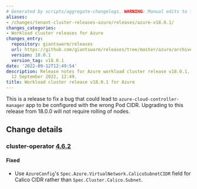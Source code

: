 ```yaml
---
# Generated by scripts/aggregate-changelogs. WARNING: Manual edits to this files will be overwritten.
aliases:
- /changes/tenant-cluster-releases-azure/releases/azure-v18.0.1/
changes_categories:
- Workload cluster releases for Azure
changes_entry:
  repository: giantswarm/releases
  url: https://github.com/giantswarm/releases/tree/master/azure/archived/v18.0.1
  version: 18.0.1
  version_tag: v18.0.1
date: '2022-09-12T12:49:54'
description: Release notes for Azure workload cluster release v18.0.1, published on
  12 September 2022, 12:49.
title: Workload cluster release v18.0.1 for Azure
---
```


This is a release to fix a bug that could lead to `azure-cloud-controller-manager` app to be configured with the wrong Pod CIDR.
Upgrading to this release from 18.0.0 will not require rolling of nodes.

## Change details

### cluster-operator [4.6.2](https://github.com/giantswarm/cluster-operator/releases/tag/v4.6.2)

#### Fixed
- Use `AzureConfig`'s `Spec.Azure.VirtualNetwork.CalicoSubnetCIDR` field for Calico CIDR rather than `Spec.Cluster.Calico.Subnet`.
